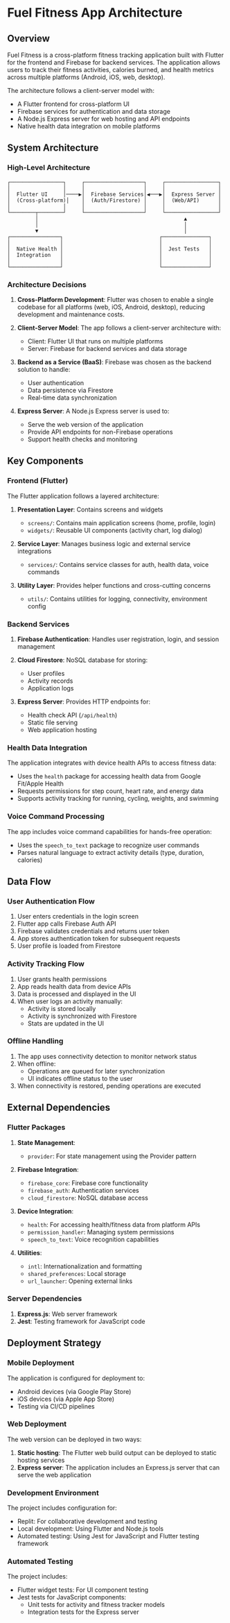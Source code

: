 # Fuel Fitness App Architecture

## Overview

Fuel Fitness is a cross-platform fitness tracking application built with Flutter for the frontend and Firebase for backend services. The application allows users to track their fitness activities, calories burned, and health metrics across multiple platforms (Android, iOS, web, desktop).

The architecture follows a client-server model with:
- A Flutter frontend for cross-platform UI
- Firebase services for authentication and data storage
- A Node.js Express server for web hosting and API endpoints
- Native health data integration on mobile platforms

## System Architecture

### High-Level Architecture

```
┌─────────────────┐     ┌───────────────────┐     ┌─────────────────┐
│                 │     │                   │     │                 │
│  Flutter UI     │────▶│  Firebase Services│◀───▶│  Express Server │
│  (Cross-platform)│    │  (Auth/Firestore) │     │  (Web/API)      │
│                 │     │                   │     │                 │
└────────┬────────┘     └───────────────────┘     └─────────────────┘
         │                                               ▲
         │                                               │
         ▼                                               │
┌────────────────┐                               ┌───────────────┐
│                │                               │               │
│  Native Health │                               │  Jest Tests   │
│  Integration   │                               │               │
│                │                               │               │
└────────────────┘                               └───────────────┘
```

### Architecture Decisions

1. **Cross-Platform Development**: Flutter was chosen to enable a single codebase for all platforms (web, iOS, Android, desktop), reducing development and maintenance costs.

2. **Client-Server Model**: The app follows a client-server architecture with:
   - Client: Flutter UI that runs on multiple platforms
   - Server: Firebase for backend services and data storage

3. **Backend as a Service (BaaS)**: Firebase was chosen as the backend solution to handle:
   - User authentication
   - Data persistence via Firestore
   - Real-time data synchronization

4. **Express Server**: A Node.js Express server is used to:
   - Serve the web version of the application
   - Provide API endpoints for non-Firebase operations
   - Support health checks and monitoring

## Key Components

### Frontend (Flutter)

The Flutter application follows a layered architecture:

1. **Presentation Layer**: Contains screens and widgets
   - `screens/`: Contains main application screens (home, profile, login)
   - `widgets/`: Reusable UI components (activity chart, log dialog)

2. **Service Layer**: Manages business logic and external service integrations
   - `services/`: Contains service classes for auth, health data, voice commands

3. **Utility Layer**: Provides helper functions and cross-cutting concerns
   - `utils/`: Contains utilities for logging, connectivity, environment config

### Backend Services

1. **Firebase Authentication**: Handles user registration, login, and session management

2. **Cloud Firestore**: NoSQL database for storing:
   - User profiles
   - Activity records
   - Application logs

3. **Express Server**: Provides HTTP endpoints for:
   - Health check API (`/api/health`)
   - Static file serving
   - Web application hosting

### Health Data Integration

The application integrates with device health APIs to access fitness data:
- Uses the `health` package for accessing health data from Google Fit/Apple Health
- Requests permissions for step count, heart rate, and energy data
- Supports activity tracking for running, cycling, weights, and swimming

### Voice Command Processing

The app includes voice command capabilities for hands-free operation:
- Uses the `speech_to_text` package to recognize user commands
- Parses natural language to extract activity details (type, duration, calories)

## Data Flow

### User Authentication Flow

1. User enters credentials in the login screen
2. Flutter app calls Firebase Auth API
3. Firebase validates credentials and returns user token
4. App stores authentication token for subsequent requests
5. User profile is loaded from Firestore

### Activity Tracking Flow

1. User grants health permissions
2. App reads health data from device APIs
3. Data is processed and displayed in the UI
4. When user logs an activity manually:
   - Activity is stored locally
   - Activity is synchronized with Firestore
   - Stats are updated in the UI

### Offline Handling

1. The app uses connectivity detection to monitor network status
2. When offline:
   - Operations are queued for later synchronization
   - UI indicates offline status to the user
3. When connectivity is restored, pending operations are executed

## External Dependencies

### Flutter Packages

1. **State Management**:
   - `provider`: For state management using the Provider pattern

2. **Firebase Integration**:
   - `firebase_core`: Firebase core functionality
   - `firebase_auth`: Authentication services
   - `cloud_firestore`: NoSQL database access

3. **Device Integration**:
   - `health`: For accessing health/fitness data from platform APIs
   - `permission_handler`: Managing system permissions
   - `speech_to_text`: Voice recognition capabilities

4. **Utilities**:
   - `intl`: Internationalization and formatting
   - `shared_preferences`: Local storage
   - `url_launcher`: Opening external links

### Server Dependencies

1. **Express.js**: Web server framework
2. **Jest**: Testing framework for JavaScript code

## Deployment Strategy

### Mobile Deployment

The application is configured for deployment to:
- Android devices (via Google Play Store)
- iOS devices (via Apple App Store)
- Testing via CI/CD pipelines

### Web Deployment

The web version can be deployed in two ways:
1. **Static hosting**: The Flutter web build output can be deployed to static hosting services
2. **Express server**: The application includes an Express.js server that can serve the web application

### Development Environment

The project includes configuration for:
- Replit: For collaborative development and testing
- Local development: Using Flutter and Node.js tools
- Automated testing: Using Jest for JavaScript and Flutter testing framework

### Automated Testing

The project includes:
- Flutter widget tests: For UI component testing
- Jest tests for JavaScript components:
  - Unit tests for activity and fitness tracker models
  - Integration tests for the Express server